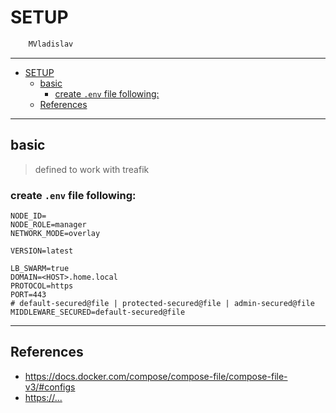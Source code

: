 # SETUP

```sh
    MVladislav
```

---

- [SETUP](#setup)
  - [basic](#basic)
    - [create `.env` file following:](#create-env-file-following)
  - [References](#references)

---

## basic

> defined to work with treafik

### create `.env` file following:

```env
NODE_ID=
NODE_ROLE=manager
NETWORK_MODE=overlay

VERSION=latest

LB_SWARM=true
DOMAIN=<HOST>.home.local
PROTOCOL=https
PORT=443
# default-secured@file | protected-secured@file | admin-secured@file
MIDDLEWARE_SECURED=default-secured@file
```

---

## References

- <https://docs.docker.com/compose/compose-file/compose-file-v3/#configs>
- <https://...>
